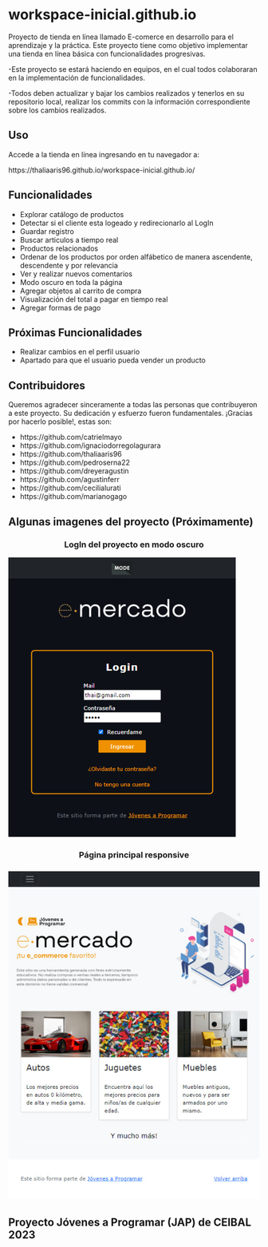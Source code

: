 # workspace-inicial.github.io
<p>Proyecto de tienda en línea llamado E-comerce en desarrollo para el aprendizaje y la práctica. Este proyecto tiene como objetivo implementar una tienda en línea básica con funcionalidades progresivas.
</p>
<p>-Este proyecto se estará haciendo en equipos, en el cual todos colaboraran en la implementación de funcionalidades.
</p>
<p>-Todos deben actualizar y bajar los cambios realizados y tenerlos en su repositorio local, realizar los commits con la información correspondiente sobre los cambios realizados.
</p>
<h2>Uso</h2>
<p>Accede a la tienda en línea ingresando en tu navegador a: </p>
https://thaliaaris96.github.io/workspace-inicial.github.io/
<h2>Funcionalidades</h2>
<ul>
<li>Explorar catálogo de productos</li>
<li>Detectar si el cliente esta logeado y redirecionarlo al LogIn</li>
<li>Guardar registro</li>
<li>Buscar articulos a tiempo real</li>
<li>Productos relacionados</li>
<li>Ordenar de los productos por orden alfábetico de manera ascendente, descendente y por relevancia</li>
<li>Ver y realizar nuevos comentarios</li>
<li>Modo oscuro en toda la página</li>
<li>Agregar objetos al carrito de compra</li>
<li>Visualización del total a pagar en tiempo real</li>
<li>Agregar formas de pago</li>
</ul>
<h2>Próximas Funcionalidades</h2>
<ul>
<li>Realizar cambios en el perfil usuario</li>
<li>Apartado para que el usuario pueda vender un producto</li>
</ul>
<h2>Contribuidores</h2>
<p>Queremos agradecer sinceramente a todas las personas que contribuyeron a este proyecto. Su dedicación y esfuerzo fueron fundamentales. ¡Gracias por hacerlo posible!, estas son: </p>
<ul>
<li>https://github.com/catrielmayo</li>
<li>https://github.com/ignaciodorregolagurara</li>
<li>https://github.com/thaliaaris96</li>
<li>https://github.com/pedroserna22</li>
<li>https://github.com/dreyeragustin</li>
<li>https://github.com/agustinferr</li>
<li>https://github.com/cecilialurati</li>
<li>https://github.com/marianogago</li>
</ul>
<h2>Algunas imagenes del proyecto (Próximamente)</h2>
<h3>LogIn del proyecto en modo oscuro</h3>
<img src="img/imgProyecto1.jpg" alt="Imagen del Proyecto 1">
<h3>Página principal responsive<h3>
<img src="img/imgProyecto2.jpg" alt="Imagen del Proyecto 2">
<h2>Proyecto Jóvenes a Programar (JAP) de CEIBAL 2023</h2>

<style>
    h3 {
        text-align: center;
    }
</style>